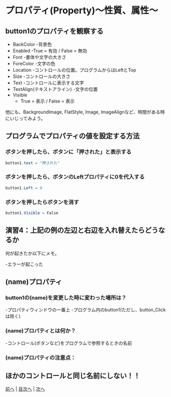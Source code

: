 # プロパティ(Property)～性質、属性～

## button1のプロパティを観察する

- BackColor
  -背景色
- Enabled
  -True = 有効 / False = 無効
- Font
  -書体や文字の大きさ
- ForeColor
  -文字の色
- Location
  -コントロールの位置。プログラムからはLeftとTop
- Size
  -コントロールの大きさ
- Text
  -コントロールに表示する文字
- TextAlign(テキストアライン)
  -文字の位置
- Visible
  - True = 表示 / False = 表示

他にも、BackgroundImage, FlatStyle, Image, ImageAlignなど、時間がある時にいじってみよう。

## プログラムでプロパティの値を設定する方法
### ボタンを押したら、ボタンに「押された」と表示する

```cs
botton1.text = "押された"
```

### ボタンを押したら、ボタンのLeftプロパティに0を代入する

```cs
button1.Left = 0
```

### ボタンを押したらボタンを消す

```cs
button1.Visible = False
```

## 演習4：上記の例の左辺と右辺を入れ替えたらどうなるか
何が起きたか以下にメモ。

-エラーが起こった

## (name)プロパティ
### button1の(name)を変更した時に変わった場所は？
-プロパティウィンドウの一番上
-プログラム内のbutton1(ただし、button_Clickは除く)

### (name)プロパティとは何か？
-コントロール(ボタンなど)をプログラムで参照するときの名前

### (name)プロパティの注意点：
ほかのコントロールと同じ名前にしない！！
---

[前へ](03.md) | [目次へ](README.md#%E7%9B%AE%E6%AC%A1) | [次へ](05.md)
